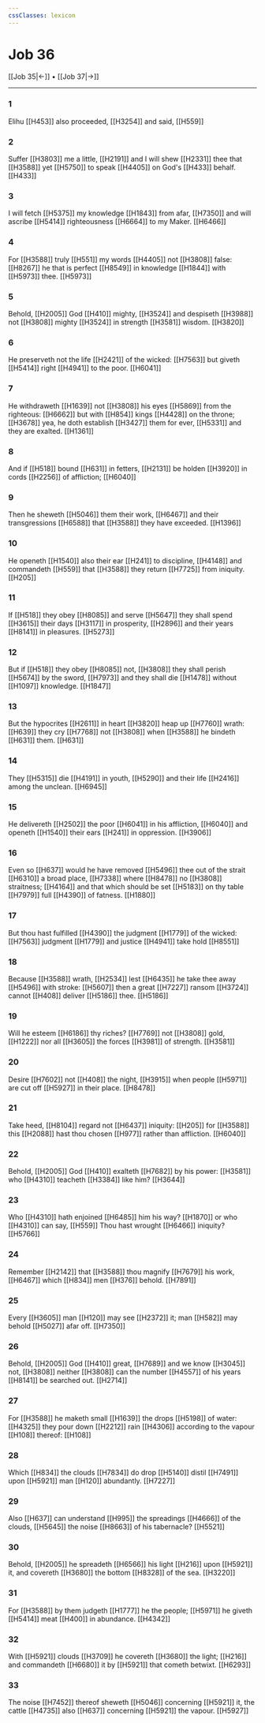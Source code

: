 ```yaml
---
cssClasses: lexicon
---
```

# Job 36

[[Job 35|←]] • [[Job 37|→]]

---

### 1
Elihu [[H453]] also proceeded, [[H3254]] and said, [[H559]]

### 2
Suffer [[H3803]] me a little, [[H2191]] and I will shew [[H2331]] thee that [[H3588]] yet [[H5750]] to speak [[H4405]] on God's [[H433]] behalf. [[H433]]

### 3
I will fetch [[H5375]] my knowledge [[H1843]] from afar, [[H7350]] and will ascribe [[H5414]] righteousness [[H6664]] to my Maker. [[H6466]]

### 4
For [[H3588]] truly [[H551]] my words [[H4405]] not [[H3808]] false: [[H8267]] he that is perfect [[H8549]] in knowledge [[H1844]] with [[H5973]] thee. [[H5973]]

### 5
Behold, [[H2005]] God [[H410]] mighty, [[H3524]] and despiseth [[H3988]] not [[H3808]] mighty [[H3524]] in strength [[H3581]] wisdom. [[H3820]]

### 6
He preserveth not the life [[H2421]] of the wicked: [[H7563]] but giveth [[H5414]] right [[H4941]] to the poor. [[H6041]]

### 7
He withdraweth [[H1639]] not [[H3808]] his eyes [[H5869]] from the righteous: [[H6662]] but with [[H854]] kings [[H4428]] on the throne; [[H3678]] yea, he doth establish [[H3427]] them for ever, [[H5331]] and they are exalted. [[H1361]]

### 8
And if [[H518]] bound [[H631]] in fetters, [[H2131]] be holden [[H3920]] in cords [[H2256]] of affliction; [[H6040]]

### 9
Then he sheweth [[H5046]] them their work, [[H6467]] and their transgressions [[H6588]] that [[H3588]] they have exceeded. [[H1396]]

### 10
He openeth [[H1540]] also their ear [[H241]] to discipline, [[H4148]] and commandeth [[H559]] that [[H3588]] they return [[H7725]] from iniquity. [[H205]]

### 11
If [[H518]] they obey [[H8085]] and serve [[H5647]] they shall spend [[H3615]] their days [[H3117]] in prosperity, [[H2896]] and their years [[H8141]] in pleasures. [[H5273]]

### 12
But if [[H518]] they obey [[H8085]] not, [[H3808]] they shall perish [[H5674]] by the sword, [[H7973]] and they shall die [[H1478]] without [[H1097]] knowledge. [[H1847]]

### 13
But the hypocrites [[H2611]] in heart [[H3820]] heap up [[H7760]] wrath: [[H639]] they cry [[H7768]] not [[H3808]] when [[H3588]] he bindeth [[H631]] them. [[H631]]

### 14
They [[H5315]] die [[H4191]] in youth, [[H5290]] and their life [[H2416]] among the unclean. [[H6945]]

### 15
He delivereth [[H2502]] the poor [[H6041]] in his affliction, [[H6040]] and openeth [[H1540]] their ears [[H241]] in oppression. [[H3906]]

### 16
Even so [[H637]] would he have removed [[H5496]] thee out of the strait [[H6310]] a broad place, [[H7338]] where [[H8478]] no [[H3808]] straitness; [[H4164]] and that which should be set [[H5183]] on thy table [[H7979]] full [[H4390]] of fatness. [[H1880]]

### 17
But thou hast fulfilled [[H4390]] the judgment [[H1779]] of the wicked: [[H7563]] judgment [[H1779]] and justice [[H4941]] take hold [[H8551]]

### 18
Because [[H3588]] wrath, [[H2534]] lest [[H6435]] he take thee away [[H5496]] with stroke: [[H5607]] then a great [[H7227]] ransom [[H3724]] cannot [[H408]] deliver [[H5186]] thee. [[H5186]]

### 19
Will he esteem [[H6186]] thy riches? [[H7769]] not [[H3808]] gold, [[H1222]] nor all [[H3605]] the forces [[H3981]] of strength. [[H3581]]

### 20
Desire [[H7602]] not [[H408]] the night, [[H3915]] when people [[H5971]] are cut off [[H5927]] in their place. [[H8478]]

### 21
Take heed, [[H8104]] regard not [[H6437]] iniquity: [[H205]] for [[H3588]] this [[H2088]] hast thou chosen [[H977]] rather than affliction. [[H6040]]

### 22
Behold, [[H2005]] God [[H410]] exalteth [[H7682]] by his power: [[H3581]] who [[H4310]] teacheth [[H3384]] like him? [[H3644]]

### 23
Who [[H4310]] hath enjoined [[H6485]] him his way? [[H1870]] or who [[H4310]] can say, [[H559]] Thou hast wrought [[H6466]] iniquity? [[H5766]]

### 24
Remember [[H2142]] that [[H3588]] thou magnify [[H7679]] his work, [[H6467]] which [[H834]] men [[H376]] behold. [[H7891]]

### 25
Every [[H3605]] man [[H120]] may see [[H2372]] it; man [[H582]] may behold [[H5027]] afar off. [[H7350]]

### 26
Behold, [[H2005]] God [[H410]] great, [[H7689]] and we know [[H3045]] not, [[H3808]] neither [[H3808]] can the number [[H4557]] of his years [[H8141]] be searched out. [[H2714]]

### 27
For [[H3588]] he maketh small [[H1639]] the drops [[H5198]] of water: [[H4325]] they pour down [[H2212]] rain [[H4306]] according to the vapour [[H108]] thereof: [[H108]]

### 28
Which [[H834]] the clouds [[H7834]] do drop [[H5140]] distil [[H7491]] upon [[H5921]] man [[H120]] abundantly. [[H7227]]

### 29
Also [[H637]] can understand [[H995]] the spreadings [[H4666]] of the clouds, [[H5645]] the noise [[H8663]] of his tabernacle? [[H5521]]

### 30
Behold, [[H2005]] he spreadeth [[H6566]] his light [[H216]] upon [[H5921]] it, and covereth [[H3680]] the bottom [[H8328]] of the sea. [[H3220]]

### 31
For [[H3588]] by them judgeth [[H1777]] he the people; [[H5971]] he giveth [[H5414]] meat [[H400]] in abundance. [[H4342]]

### 32
With [[H5921]] clouds [[H3709]] he covereth [[H3680]] the light; [[H216]] and commandeth [[H6680]] it by [[H5921]] that cometh betwixt. [[H6293]]

### 33
The noise [[H7452]] thereof sheweth [[H5046]] concerning [[H5921]] it, the cattle [[H4735]] also [[H637]] concerning [[H5921]] the vapour. [[H5927]]